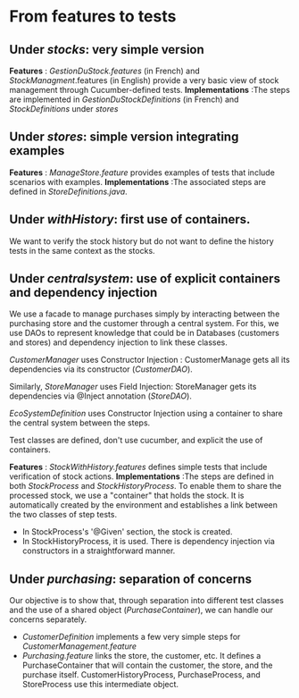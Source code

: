 # From features to tests

## Under _stocks_: very simple version
**Features** : _GestionDuStock.features_ (in French) and _StockManagment_.features (in English) provide a very basic view of stock management through Cucumber-defined tests.
**Implementations** :The steps are implemented in _GestionDuStockDefinitions_ (in French) and _StockDefinitions_ under _stores_

## Under _stores_: simple version integrating examples
**Features** : _ManageStore.feature_ provides examples of tests that include scenarios with examples.
**Implementations** :The associated steps are defined in _StoreDefinitions.java_.

## Under _withHistory_: first use of containers. 
We want to verify the stock history but do not want to define the history tests in the same context as the stocks.

## Under _centralsystem_: use of explicit containers and dependency injection

We use a facade to manage purchases simply by interacting between the purchasing store and the customer through a central system. For this, we use DAOs to represent knowledge that could be in Databases (customers and stores) and dependency injection to link these classes.

_CustomerManager_ uses Constructor Injection : CustomerManage gets all its dependencies via its constructor (_CustomerDAO_).

Similarly, _StoreManager_ uses Field Injection: StoreManager gets its dependencies via @Inject annotation (_StoreDAO_).

_EcoSystemDefinition_ uses Constructor Injection using a container to share the central system between the steps.

Test classes are defined, don't use cucumber, and explicit the use of containers.

**Features** : _StockWithHistory.features_ defines simple tests that include verification of stock actions.
**Implementations** :The steps are defined in both _StockProcess_ and _StockHistoryProcess_. 
To enable them to share the processed stock, we use a "container" that holds the stock. It is automatically created by the environment and establishes a link between the two classes of step tests.
- In StockProcess's '@Given' section, the stock is created. 
- In StockHistoryProcess, it is used.
There is dependency injection via constructors in a straightforward manner.

## Under _purchasing_: separation of concerns 
Our objective is to show that, through separation into different test classes and 
the use of a shared object (_PurchaseContainer_), we can handle our concerns separately.

- _CustomerDefinition_ implements a few very simple steps for _CustomerManagement.feature_
- _Purchasing.feature_ links the store, the customer, etc.
It defines a PurchaseContainer that will contain the customer, the store, and the purchase itself.
CustomerHistoryProcess, PurchaseProcess, and StoreProcess use this intermediate object.